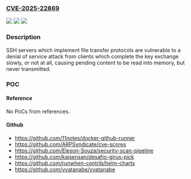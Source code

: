 ### [CVE-2025-22869](https://cve.mitre.org/cgi-bin/cvename.cgi?name=CVE-2025-22869)
![](https://img.shields.io/static/v1?label=Product&message=golang.org%2Fx%2Fcrypto%2Fssh&color=blue)
![](https://img.shields.io/static/v1?label=Version&message=0%3C%200.35.0%20&color=brighgreen)
![](https://img.shields.io/static/v1?label=Vulnerability&message=CWE-770%3A%20Allocation%20of%20Resources%20Without%20Limits%20or%20Throttling&color=brighgreen)

### Description

SSH servers which implement file transfer protocols are vulnerable to a denial of service attack from clients which complete the key exchange slowly, or not at all, causing pending content to be read into memory, but never transmitted.

### POC

#### Reference
No PoCs from references.

#### Github
- https://github.com/11notes/docker-github-runner
- https://github.com/ARPSyndicate/cve-scores
- https://github.com/Eleson-Souza/security-scan-pipeline
- https://github.com/kaisensan/desafio-girus-pick
- https://github.com/runwhen-contrib/helm-charts
- https://github.com/vvatanabe/vvatanabe

